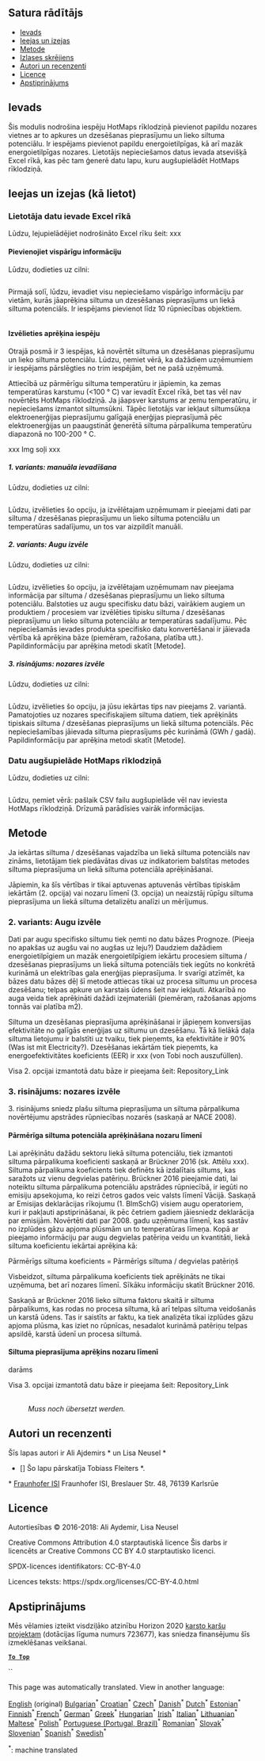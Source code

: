 <h2> Satura rādītājs </h2><ul><li> <a href="#introduction">Ievads</a> </li><li> <a href="#inputs-and-outputs">Ieejas un izejas</a> </li><li> <a href="#method">Metode</a> </li><li> <a href="#sample-run">Izlases skrējiens</a> </li><li> <a href="#authors-and-reviewers">Autori un recenzenti</a> </li><li> <a href="#license">Licence</a> </li><li> <a href="#acknowledgement">Apstiprinājums</a> </li></ul><h2> Ievads </h2><p> Šis modulis nodrošina iespēju HotMaps rīklodziņā pievienot papildu nozares vietnes ar to apkures un dzesēšanas pieprasījumu un lieko siltuma potenciālu. Ir iespējams pievienot papildu energoietilpīgas, kā arī mazāk energoietilpīgas nozares. Lietotājs nepieciešamos datus ievada atsevišķā Excel rīkā, kas pēc tam ģenerē datu lapu, kuru augšupielādēt HotMaps rīklodziņā. </p><h2> Ieejas un izejas (kā lietot) </h2><h3> Lietotāja datu ievade Excel rīkā </h3><p> Lūdzu, lejupielādējiet nodrošināto Excel rīku šeit: xxx </p><h4> Pievienojiet vispārīgu informāciju </h4><p> Lūdzu, dodieties uz cilni: <figure><img alt="" src="https://github.com/HotMaps/hotmaps_wiki/blob/master/Images/cm_add_industry_plant/General_information.PNG"/></figure></p><p> Pirmajā solī, lūdzu, ievadiet visu nepieciešamo vispārīgo informāciju par vietām, kurās jāaprēķina siltuma un dzesēšanas pieprasījums un liekā siltuma potenciāls. Ir iespējams pievienot līdz 10 rūpniecības objektiem. </p><figure><img alt="" src="https://github.com/HotMaps/hotmaps_wiki/blob/master/Images/cm_add_industry_plant/General_information_Box.PNG"/></figure><h4> Izvēlieties aprēķina iespēju </h4><p> Otrajā posmā ir 3 iespējas, kā novērtēt siltuma un dzesēšanas pieprasījumu un lieko siltuma potenciālu. Lūdzu, ņemiet vērā, ka dažādiem uzņēmumiem ir iespējams pārslēgties no trim iespējām, bet ne pašā uzņēmumā. </p><p> Attiecībā uz pārmērīgu siltuma temperatūru ir jāpiemin, ka zemas temperatūras karstumu (&lt;100 ° C) var ievadīt Excel rīkā, bet tas vēl nav novērtēts HotMaps rīklodziņā. Ja jāapsver karstums ar zemu temperatūru, ir nepieciešams izmantot siltumsūkni. Tāpēc lietotājs var iekļaut siltumsūkņa elektroenerģijas pieprasījumu galīgajā enerģijas pieprasījumā pēc elektroenerģijas un paaugstināt ģenerētā siltuma pārpalikuma temperatūru diapazonā no 100-200 ° C. </p><p> xxx Img soļi xxx </p><h5> 1. variants: manuāla ievadīšana </h5><p> Lūdzu, dodieties uz cilni: <figure><img alt="" src="https://github.com/HotMaps/hotmaps_wiki/blob/master/Images/cm_add_industry_plant/Option1.PNG"/></figure></p><p> Lūdzu, izvēlieties šo opciju, ja izvēlētajam uzņēmumam ir pieejami dati par siltuma / dzesēšanas pieprasījumu un lieko siltuma potenciālu un temperatūras sadalījumu, un tos var aizpildīt manuāli. </p><h5> 2. variants: Augu izvēle </h5><p> Lūdzu, dodieties uz cilni: <figure><img alt="" src="https://github.com/HotMaps/hotmaps_wiki/blob/master/Images/cm_add_industry_plant/Option2.PNG"/></figure></p><p> Lūdzu, izvēlieties šo opciju, ja izvēlētajam uzņēmumam nav pieejama informācija par siltuma / dzesēšanas pieprasījumu un lieko siltuma potenciālu. Balstoties uz augu specifisku datu bāzi, vairākiem augiem un produktiem / procesiem var izvēlēties tipisku siltuma / dzesēšanas pieprasījumu un lieko siltuma potenciālu ar temperatūras sadalījumu. Pēc nepieciešamās ievades produkta specifisko datu konvertēšanai ir jāievada vērtība kā aprēķina bāze (piemēram, ražošana, platība utt.). Papildinformāciju par aprēķina metodi skatīt [Metode]. </p><h5> 3. risinājums: nozares izvēle </h5><p> Lūdzu, dodieties uz cilni: <figure><img alt="" src="https://github.com/HotMaps/hotmaps_wiki/blob/master/Images/cm_add_industry_plant/Option3.PNG"/></figure></p><p> Lūdzu, izvēlieties šo opciju, ja jūsu iekārtas tips nav pieejams 2. variantā. Pamatojoties uz nozares specifiskajiem siltuma datiem, tiek aprēķināts tipiskais siltuma / dzesēšanas pieprasījums un liekā siltuma potenciāls. Pēc nepieciešamības jāievada siltuma pieprasījums pēc kurināmā (GWh / gadā). Papildinformāciju par aprēķina metodi skatīt [Metode]. </p><h3> Datu augšupielāde HotMaps rīklodziņā </h3><p> Lūdzu, dodieties uz cilni: <figure><img alt="" src="https://github.com/HotMaps/hotmaps_wiki/blob/master/Images/cm_add_industry_plant/Data_Import.PNG"/></figure></p><p> Lūdzu, ņemiet vērā: pašlaik CSV failu augšupielāde vēl nav ieviesta HotMaps rīklodziņā. Drīzumā parādīsies vairāk informācijas. </p><h2> Metode </h2><p> Ja iekārtas siltuma / dzesēšanas vajadzība un liekā siltuma potenciāls nav zināms, lietotājam tiek piedāvātas divas uz indikatoriem balstītas metodes siltuma pieprasījuma un liekā siltuma potenciāla aprēķināšanai. </p><p> Jāpiemin, ka šīs vērtības ir tikai aptuvenas aptuvenās vērtības tipiskām iekārtām (2. opcija) vai nozaru līmenī (3. opcija) un neaizstāj rūpīgu siltuma pieprasījuma un liekā siltuma detalizētu analīzi un mērījumus. </p><h3> 2. variants: Augu izvēle </h3><p> Dati par augu specifisko siltumu tiek ņemti no datu bāzes Prognoze. (Pieeja no apakšas uz augšu vai no augšas uz leju?) Daudziem dažādiem energoietilpīgiem un mazāk energoietilpīgiem iekārtu procesiem siltuma / dzesēšanas pieprasījums un liekā siltuma potenciāls tiek iegūts no konkrētā kurināmā un elektrības gala enerģijas pieprasījuma. Ir svarīgi atzīmēt, ka bāzes datu bāzes dēļ šī metode attiecas tikai uz procesa siltumu un procesa dzesēšanu; telpas apkure un karstais ūdens šeit nav iekļauti. Atkarībā no auga veida tiek aprēķināti dažādi izejmateriāli (piemēram, ražošanas apjoms tonnās vai platība m2). </p><p> Siltuma un dzesēšanas pieprasījuma aprēķināšanai ir jāpieņem konversijas efektivitāte no galīgās enerģijas uz siltumu un dzesēšanu. Tā kā lielākā daļa siltuma lietojumu ir balstīti uz tvaiku, tiek pieņemts, ka efektivitāte ir 90% (Was ist mit Electricity?). Dzesēšanas iekārtām tiek pieņemts, ka energoefektivitātes koeficients (EER) ir xxx (von Tobi noch auszufüllen). </p><p> Visa 2. opcijai izmantotā datu bāze ir pieejama šeit: Repository_Link </p><h3> 3. risinājums: nozares izvēle </h3><p> 3. risinājums sniedz plašu siltuma pieprasījuma un siltuma pārpalikuma novērtējumu apstrādes rūpniecības nozarēs (saskaņā ar NACE 2008). </p><h4> Pārmērīga siltuma potenciāla aprēķināšana nozaru līmenī </h4><p> Lai aprēķinātu dažādu sektoru liekā siltuma potenciālu, tiek izmantoti siltuma pārpalikuma koeficienti saskaņā ar Brückner 2016 (sk. Attēlu xxx). Siltuma pārpalikuma koeficients tiek definēts kā izdalītais siltums, kas saražots uz vienu degvielas patēriņu. Brückner 2016 pieejamie dati, lai noteiktu siltuma pārpalikuma potenciālu apstrādes rūpniecībā, ir iegūti no emisiju apsekojuma, ko reizi četros gados veic valsts līmenī Vācijā. Saskaņā ar Emisijas deklarācijas rīkojumu (1. BImSchG) visiem augu operatoriem, kuri ir pakļauti apstiprināšanai, ik pēc četriem gadiem jāiesniedz deklarācija par emisijām. Novērtēti dati par 2008. gadu uzņēmuma līmenī, kas sastāv no izplūdes gāzu apjoma plūsmām un to temperatūras līmeņa. Kopā ar pieejamo informāciju par augu degvielas patēriņa veidu un kvantitāti, liekā siltuma koeficientu iekārtai aprēķina kā: </p><p> Pārmērīgs siltuma koeficients = Pārmērīgs siltuma / degvielas patēriņš </p><p> Visbeidzot, siltuma pārpalikuma koeficients tiek aprēķināts ne tikai uzņēmuma, bet arī nozares līmenī. Sīkāku informāciju skatīt Brückner 2016. </p><p> Saskaņā ar Brückner 2016 lieko siltuma faktoru skaitā ir siltuma pārpalikums, kas rodas no procesa siltuma, kā arī telpas siltuma veidošanās un karstā ūdens. Tas ir saistīts ar faktu, ka tiek analizēta tikai izplūdes gāzu apjoma plūsma, kas iziet no rūpnīcas, nesadalot kurināmā patēriņu telpas apsildē, karstā ūdenī un procesa siltumā. </p><h4> Siltuma pieprasījuma aprēķins nozaru līmenī </h4><p> darāms </p><p> Visa 3. opcijai izmantotā datu bāze ir pieejama šeit: Repository_Link </p><figure><img alt="" src="https://github.com/HotMaps/hotmaps_wiki/blob/master/Images/cm_add_industry_plant/Factors.PNG"/><figcaption> <i><br/> Muss noch übersetzt werden.</i> </figcaption></figure><h2> Autori un recenzenti </h2><p> Šīs lapas autori ir Ali Ajdemirs * un Lisa Neusel * </p><ul><li> [] Šo lapu pārskatīja Tobiass Fleiters *. </li></ul><p> * <a href="https://isi.fraunhofer.de/">Fraunhofer ISI</a> Fraunhofer ISI, Breslauer Str. 48, 76139 Karlsrūe </p><h2> Licence </h2><p> Autortiesības © 2016-2018: Ali Aydemir, Lisa Neusel </p><p> Creative Commons Attribution 4.0 starptautiskā licence Šis darbs ir licencēts ar Creative Commons CC BY 4.0 starptautisko licenci. </p><p> SPDX-licences identifikators: CC-BY-4.0 </p><p> Licences teksts: https://spdx.org/licenses/CC-BY-4.0.html </p><h2> Apstiprinājums </h2><p> Mēs vēlamies izteikt visdziļāko atzinību Horizon 2020 <a href="https://www.hotmaps-project.eu">karsto karšu projektam</a> (dotācijas līguma numurs 723677), kas sniedza finansējumu šīs izmeklēšanas veikšanai. </p><p><ins> <code><strong><a href="#table-of-contents">To Top</a></strong></code> </ins> </p><p> `` </p>

This page was automatically translated. View in another language:

[English](en-CM-Add-industry-plant) (original) [Bulgarian](bg-CM-Add-industry-plant)<sup>\*</sup> [Croatian](hr-CM-Add-industry-plant)<sup>\*</sup> [Czech](cs-CM-Add-industry-plant)<sup>\*</sup> [Danish](da-CM-Add-industry-plant)<sup>\*</sup> [Dutch](nl-CM-Add-industry-plant)<sup>\*</sup> [Estonian](et-CM-Add-industry-plant)<sup>\*</sup> [Finnish](fi-CM-Add-industry-plant)<sup>\*</sup> [French](fr-CM-Add-industry-plant)<sup>\*</sup> [German](de-CM-Add-industry-plant)<sup>\*</sup> [Greek](el-CM-Add-industry-plant)<sup>\*</sup> [Hungarian](hu-CM-Add-industry-plant)<sup>\*</sup> [Irish](ga-CM-Add-industry-plant)<sup>\*</sup> [Italian](it-CM-Add-industry-plant)<sup>\*</sup>  [Lithuanian](lt-CM-Add-industry-plant)<sup>\*</sup> [Maltese](mt-CM-Add-industry-plant)<sup>\*</sup> [Polish](pl-CM-Add-industry-plant)<sup>\*</sup> [Portuguese (Portugal, Brazil)](pt-CM-Add-industry-plant)<sup>\*</sup> [Romanian](ro-CM-Add-industry-plant)<sup>\*</sup> [Slovak](sk-CM-Add-industry-plant)<sup>\*</sup> [Slovenian](sl-CM-Add-industry-plant)<sup>\*</sup> [Spanish](es-CM-Add-industry-plant)<sup>\*</sup> [Swedish](sv-CM-Add-industry-plant)<sup>\*</sup> 

<sup>\*</sup>: machine translated
